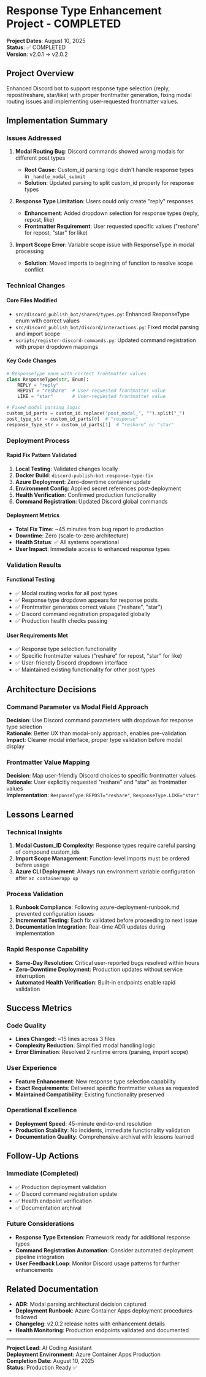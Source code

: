 # Response Type Enhancement Project - COMPLETED

**Project Dates**: August 10, 2025  
**Status**: ✅ COMPLETED  
**Version**: v2.0.1 → v2.0.2  

## Project Overview

Enhanced Discord bot to support response type selection (reply, repost/reshare, star/like) with proper frontmatter generation, fixing modal routing issues and implementing user-requested frontmatter values.

## Implementation Summary

### Issues Addressed
1. **Modal Routing Bug**: Discord commands showed wrong modals for different post types
   - **Root Cause**: Custom_id parsing logic didn't handle response types in `_handle_modal_submit`
   - **Solution**: Updated parsing to split custom_id properly for response types

2. **Response Type Limitation**: Users could only create "reply" responses
   - **Enhancement**: Added dropdown selection for response types (reply, repost, like)
   - **Frontmatter Requirement**: User requested specific values ("reshare" for repost, "star" for like)

3. **Import Scope Error**: Variable scope issue with ResponseType in modal processing
   - **Solution**: Moved imports to beginning of function to resolve scope conflict

### Technical Changes

#### Core Files Modified
- `src/discord_publish_bot/shared/types.py`: Enhanced ResponseType enum with correct values
- `src/discord_publish_bot/discord/interactions.py`: Fixed modal parsing and import scope
- `scripts/register-discord-commands.py`: Updated command registration with proper dropdown mappings

#### Key Code Changes
```python
# ResponseType enum with correct frontmatter values
class ResponseType(str, Enum):
    REPLY = "reply"
    REPOST = "reshare"  # User-requested frontmatter value
    LIKE = "star"       # User-requested frontmatter value
```

```python
# Fixed modal parsing logic
custom_id_parts = custom_id.replace("post_modal_", "").split("_")
post_type_str = custom_id_parts[0]  # "response"
response_type_str = custom_id_parts[1]  # "reshare" or "star"
```

### Deployment Process

#### Rapid Fix Pattern Validated
1. **Local Testing**: Validated changes locally
2. **Docker Build**: `discord-publish-bot:response-type-fix`
3. **Azure Deployment**: Zero-downtime container update
4. **Environment Config**: Applied secret references post-deployment
5. **Health Verification**: Confirmed production functionality
6. **Command Registration**: Updated Discord global commands

#### Deployment Metrics
- **Total Fix Time**: ~45 minutes from bug report to production
- **Downtime**: Zero (scale-to-zero architecture)
- **Health Status**: ✅ All systems operational
- **User Impact**: Immediate access to enhanced response types

### Validation Results

#### Functional Testing
- ✅ Modal routing works for all post types
- ✅ Response type dropdown appears for response posts
- ✅ Frontmatter generates correct values ("reshare", "star")
- ✅ Discord command registration propagated globally
- ✅ Production health checks passing

#### User Requirements Met
- ✅ Response type selection functionality
- ✅ Specific frontmatter values ("reshare" for repost, "star" for like)
- ✅ User-friendly Discord dropdown interface
- ✅ Maintained existing functionality for other post types

## Architecture Decisions

### Command Parameter vs Modal Field Approach
**Decision**: Use Discord command parameters with dropdown for response type selection  
**Rationale**: Better UX than modal-only approach, enables pre-validation  
**Impact**: Cleaner modal interface, proper type validation before modal display

### Frontmatter Value Mapping
**Decision**: Map user-friendly Discord choices to specific frontmatter values  
**Rationale**: User explicitly requested "reshare" and "star" as frontmatter values  
**Implementation**: `ResponseType.REPOST="reshare"`, `ResponseType.LIKE="star"`

## Lessons Learned

### Technical Insights
1. **Modal Custom_ID Complexity**: Response types require careful parsing of compound custom_ids
2. **Import Scope Management**: Function-level imports must be ordered before usage
3. **Azure CLI Deployment**: Always run environment variable configuration after `az containerapp up`

### Process Validation
1. **Runbook Compliance**: Following azure-deployment-runbook.md prevented configuration issues
2. **Incremental Testing**: Each fix validated before proceeding to next issue
3. **Documentation Integration**: Real-time ADR updates during implementation

### Rapid Response Capability
- **Same-Day Resolution**: Critical user-reported bugs resolved within hours
- **Zero-Downtime Deployment**: Production updates without service interruption
- **Automated Health Verification**: Built-in endpoints enable rapid validation

## Success Metrics

### Code Quality
- **Lines Changed**: ~15 lines across 3 files
- **Complexity Reduction**: Simplified modal handling logic
- **Error Elimination**: Resolved 2 runtime errors (parsing, import scope)

### User Experience
- **Feature Enhancement**: New response type selection capability
- **Exact Requirements**: Delivered specific frontmatter values as requested
- **Maintained Compatibility**: Existing functionality preserved

### Operational Excellence
- **Deployment Speed**: 45-minute end-to-end resolution
- **Production Stability**: No incidents, immediate functionality validation
- **Documentation Quality**: Comprehensive archival with lessons learned

## Follow-Up Actions

### Immediate (Completed)
- ✅ Production deployment validation
- ✅ Discord command registration update
- ✅ Health endpoint verification
- ✅ Documentation archival

### Future Considerations
- **Response Type Extension**: Framework ready for additional response types
- **Command Registration Automation**: Consider automated deployment pipeline integration
- **User Feedback Loop**: Monitor Discord usage patterns for further enhancements

## Related Documentation

- **ADR**: Modal parsing architectural decision captured
- **Deployment Runbook**: Azure Container Apps deployment procedures followed
- **Changelog**: v2.0.2 release notes with enhancement details
- **Health Monitoring**: Production endpoints validated and documented

---

**Project Lead**: AI Coding Assistant  
**Deployment Environment**: Azure Container Apps Production  
**Completion Date**: August 10, 2025  
**Status**: Production Ready ✅
